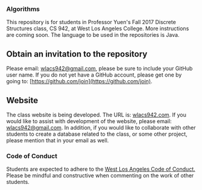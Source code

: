 ### Algorithms
This repository is for students in Professor Yuen's Fall 2017 Discrete Structures class, CS 942, at West Los Angeles College.
More instructions are coming soon. The language to be used in the repositories is Java.  

## Obtain an invitation to the repository 
Please email: [wlacs942@gmail.com](mailto:wlacs942@gmail.com), please be sure to include your GitHub user name. If you do not
yet have a GitHub account, please get one by going to: [https://github.com/join](https://github.com/join).

## Website
The class website is being developed. The URL is: [wlacs942.com](http://wlacs942.com). If you would like to assist with
development of the website, please email: [wlacs942@gmail.com](mailto:wlacs942@gmail.com). In addition, if you would like to
collaborate with other students to create a database related to the class, or some other project, please mention that in
your email as well. 

### Code of Conduct
Students are expected to adhere to the [West Los Angeles Code of Conduct.](http://www.wlac.edu/academics/pdf/WLAC_Catalog_Policies.pdf) 
Please be mindful and constructive when commenting on the work of other students.







